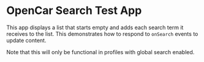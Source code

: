 # OpenCar Search Test App

This app displays a list that starts empty and adds each search term it receives to the list. This demonstrates how to
respond to `onSearch` events to update content.

Note that this will only be functional in profiles with global search enabled.
